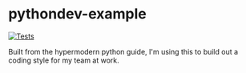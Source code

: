 # pythondev-example
[![Tests](https://github.com/dtherrick/pythondev-example/workflows/Tests/badge.svg)](https://github.com/dtherrick/pythondev-example/actions?workflow=Tests)

Built from the hypermodern python guide, I'm using this to build out a coding style for my team at work.
